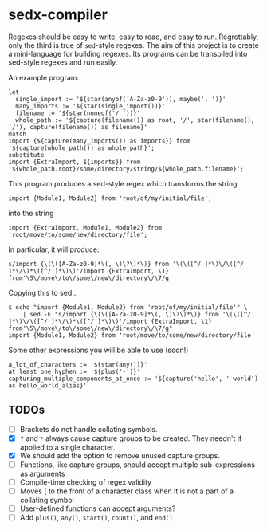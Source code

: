 # sedx-compiler

Regexes should be easy to write, easy to read, and easy to run. Regrettably, only the third is true of `sed`-style regexes. The aim of this project is to create a mini-language for building regexes. Its programs can be transpiled into sed-style regexes and run easily.

An example program:

    let
      single_import := '${star(anyof('A-Za-z0-9')), maybe(', ')}'
      many_imports := '${star(single_import())}'
      filename := '${star(noneof('/ '))}'
      whole_path := '${capture(filename()) as root, '/', star(filename(), '/'), capture(filename()) as filename}'
    match
    import {${capture(many_imports()) as imports}} from '${capture(whole_path()) as whole_path}';
    substitute
    import {ExtraImport, ${imports}} from '${whole_path.root}/some/directory/string/${whole_path.filename}';

This program produces a sed-style regex which transforms the string 

    import {Module1, Module2} from 'root/of/my/initial/file';

into the string

    import {ExtraImport, Module1, Module2} from 'root/move/to/some/new/directory/file';

In particular, it will produce:

    s/import {\(\([A-Za-z0-9]*\(, \)\?\)*\)} from '\(\([^/ ]*\)\/\([^/ ]*\/\)*\([^/ ]*\)\)'/import {ExtraImport, \1} from'\5\/move\/to\/some\/new\/directory\/\7/g

Copying this to sed...

    $ echo "import {Module1, Module2} from 'root/of/my/initial/file'" \
        | sed -E "s/import {\(\([A-Za-z0-9]*\(, \)\?\)*\)} from '\(\([^/ ]*\)\/\([^/ ]*\/\)*\([^/ ]*\)\)'/import {ExtraImport, \1} from'\5\/move\/to\/some\/new\/directory\/\7/g"
    import {Module1, Module2} from 'root/move/to/some/new/directory/file

Some other expressions you will be able to use (soon!)
    
    a_lot_of_characters := '${star(any())}'
    at_least_one_hyphen := '${plus('-')}'
    capturing_multiple_components_at_once := '${capture('hello', ' world') as hello_world_alias}'


## TODOs

- [ ] Brackets do not handle collating symbols.
- [x] `?` and `*` always cause capture groups to be created. They needn't if applied to a single character.
- [x] We should add the option to remove unused capture groups.
- [ ] Functions, like capture groups, should accept multiple sub-expressions as arguments
- [ ] Compile-time checking of regex validity
- [ ] Moves [ to the front of a character class when it is not a part of a collating symbol
- [ ] User-defined functions can accept arguments?
- [ ] Add `plus()`, `any()`, `start()`, `count()`, and `end()`
